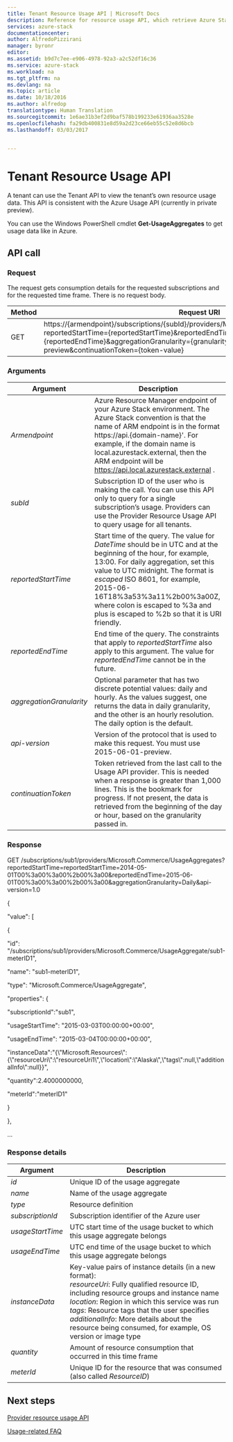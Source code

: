 ```yaml
---
title: Tenant Resource Usage API | Microsoft Docs
description: Reference for resource usage API, which retrieve Azure Stack usage information.
services: azure-stack
documentationcenter: 
author: AlfredoPizzirani
manager: byronr
editor: 
ms.assetid: b9d7c7ee-e906-4978-92a3-a2c52df16c36
ms.service: azure-stack
ms.workload: na
ms.tgt_pltfrm: na
ms.devlang: na
ms.topic: article
ms.date: 10/18/2016
ms.author: alfredop
translationtype: Human Translation
ms.sourcegitcommit: 1e6ae31b3ef2d9baf578b199233e61936aa3528e
ms.openlocfilehash: fa29db400831e8d59a2d23ce66eb55c52e8d6bcb
ms.lasthandoff: 03/03/2017


---
```

# <a name="tenant-resource-usage-api"></a>Tenant Resource Usage API
A tenant can use the Tenant API to view the tenant’s own resource usage data. This API is consistent with the Azure Usage API (currently in private preview).

You can use the Windows PowerShell cmdlet **Get-UsageAggregates** to get usage data like in Azure.

## <a name="api-call"></a>API call
### <a name="request"></a>Request
The request gets consumption details for the requested subscriptions and for the requested time frame. There is no request body.

| **Method** | **Request URI** |
| --- | --- |
| GET |https://{armendpoint}/subscriptions/{subId}/providers/Microsoft.Commerce/usageAggregates?reportedStartTime={reportedStartTime}&reportedEndTime={reportedEndTime}&aggregationGranularity={granularity}&api-version=2015-06-01-preview&continuationToken={token-value} |

### <a name="arguments"></a>Arguments
| **Argument** | **Description** |
| --- | --- |
| *Armendpoint* |Azure Resource Manager endpoint of your Azure Stack environment. The Azure Stack convention is that the name of ARM endpoint is in the format https://api.{domain-name}'. For example, if the domain name is local.azurestack.external, then the ARM   endpoint will be https://api.local.azurestack.external . |
| *subId* |Subscription ID of the user who is making the call. You can use this API only to query for a single subscription’s usage. Providers can use the Provider Resource Usage API to query usage for all tenants. |
| *reportedStartTime* |Start time of the query. The value for *DateTime* should be in UTC and at the beginning of the hour, for example, 13:00. For daily aggregation, set this value to UTC midnight. The format is *escaped* ISO 8601, for example, 2015-06-16T18%3a53%3a11%2b00%3a00Z, where colon is escaped to %3a and plus is escaped to %2b so that it is URI friendly. |
| *reportedEndTime* |End time of the query. The constraints that apply to *reportedStartTime* also apply to this argument. The value for *reportedEndTime* cannot be in the future. |
| *aggregationGranularity* |Optional parameter that has two discrete potential values: daily and hourly. As the values suggest, one returns the data in daily granularity, and the other is an hourly resolution. The daily option is the default. |
| *api-version* |Version of the protocol that is used to make this request. You must use 2015-06-01-preview. |
| *continuationToken* |Token retrieved from the last call to the Usage API provider. This is needed when a response is greater than 1,000 lines. This is the bookmark for progress. If not present, the data is retrieved from the beginning of the day or hour, based on the granularity passed in. |

### <a name="response"></a>Response
GET /subscriptions/sub1/providers/Microsoft.Commerce/UsageAggregates?reportedStartTime=reportedStartTime=2014-05-01T00%3a00%3a00%2b00%3a00&reportedEndTime=2015-06-01T00%3a00%3a00%2b00%3a00&aggregationGranularity=Daily&api-version=1.0

{

"value": \[

{

"id": "/subscriptions/sub1/providers/Microsoft.Commerce/UsageAggregate/sub1-meterID1",

"name": "sub1-meterID1",

"type": "Microsoft.Commerce/UsageAggregate",

"properties": {

"subscriptionId":"sub1",

"usageStartTime": "2015-03-03T00:00:00+00:00",

"usageEndTime": "2015-03-04T00:00:00+00:00",

"instanceData":"{\\"Microsoft.Resources\\":{\\"resourceUri\\":\\"resourceUri1\\",\\"location\\":\\"Alaska\\",\\"tags\\":null,\\"additionalInfo\\":null}}",

"quantity":2.4000000000,

"meterId":"meterID1"

}

},

…

### <a name="response-details"></a>Response details
| **Argument** | **Description** |
| --- | --- |
| *id* |Unique ID of the usage aggregate |
| *name* |Name of the usage aggregate |
| *type* |Resource definition |
| *subscriptionId* |Subscription identifier of the Azure user |
| *usageStartTime* |UTC start time of the usage bucket to which this usage aggregate belongs |
| *usageEndTime* |UTC end time of the usage bucket to which this usage aggregate belongs |
| *instanceData* |Key-value pairs of instance details (in a new format):<br>  *resourceUri*: Fully qualified resource ID, including resource groups and instance name <br>  *location*: Region in which this service was run <br>  *tags*: Resource tags that the user specifies <br>  *additionalInfo*: More details about the resource being consumed, for example, OS version or image type |
| *quantity* |Amount of resource consumption that occurred in this time frame |
| *meterId* |Unique ID for the resource that was consumed (also called *ResourceID*) |

## <a name="next-steps"></a>Next steps
[Provider resource usage API](azure-stack-provider-resource-api.md)

[Usage-related FAQ](azure-stack-usage-related-faq.md)


